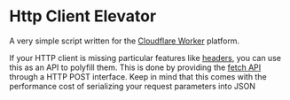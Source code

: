 # Http Client Elevator

A very simple script written for the [Cloudflare Worker](https://www.cloudflare.com/products/cloudflare-workers/) platform.

If your HTTP client is missing particular features like [headers](# "Link to TTS issue"), you can use this as an API to polyfill them. This is done by providing the [fetch API](https://developer.mozilla.org/en-US/docs/Web/API/Fetch_API) through a HTTP POST interface. Keep in mind that this comes with the performance cost of serializing your request parameters into JSON
